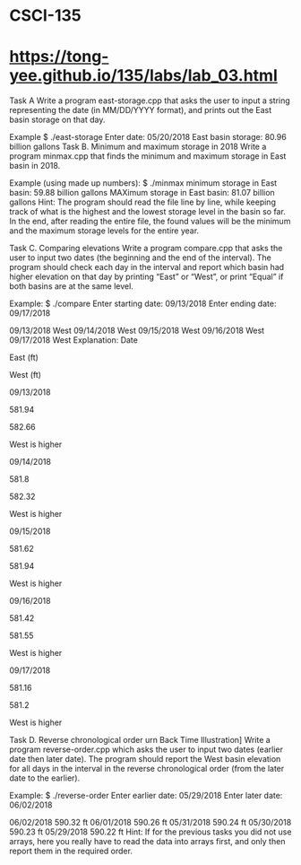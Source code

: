 # CSCI-135
# https://tong-yee.github.io/135/labs/lab_03.html

Task A
Write a program east-storage.cpp that asks the user to input a string representing the date (in MM/DD/YYYY format), and prints out the East basin storage on that day.

Example
$ ./east-storage
Enter date: 05/20/2018
East basin storage: 80.96 billion gallons
Task B. Minimum and maximum storage in 2018
Write a program minmax.cpp that finds the minimum and maximum storage in East basin in 2018.

Example (using made up numbers):
$ ./minmax
minimum storage in East basin: 59.88 billion gallons
MAXimum storage in East basin: 81.07 billion gallons
Hint:
The program should read the file line by line, while keeping track of what is the highest and the lowest storage level in the basin so far. In the end, after reading the entire file, the found values will be the minimum and the maximum storage levels for the entire year.

Task C. Comparing elevations
Write a program compare.cpp that asks the user to input two dates (the beginning and the end of the interval). The program should check each day in the interval and report which basin had higher elevation on that day by printing “East” or “West”, or print “Equal” if both basins are at the same level.

Example:
$ ./compare
Enter starting date: 09/13/2018
Enter ending date: 09/17/2018
 
09/13/2018 West
09/14/2018 West
09/15/2018 West
09/16/2018 West
09/17/2018 West
Explanation:
Date

East (ft)

West (ft)

 

09/13/2018

581.94

582.66

West is higher

09/14/2018

581.8

582.32

West is higher

09/15/2018

581.62

581.94

West is higher

09/16/2018

581.42

581.55

West is higher

09/17/2018

581.16

581.2

West is higher



Task D. Reverse chronological order
urn Back Time Illustration]
Write a program reverse-order.cpp which asks the user to input two dates (earlier date then later date). The program should report the West basin elevation for all days in the interval in the reverse chronological order (from the later date to the earlier).

Example:
$ ./reverse-order
Enter earlier date: 05/29/2018
Enter later date: 06/02/2018
 
06/02/2018  590.32 ft
06/01/2018  590.26 ft
05/31/2018  590.24 ft
05/30/2018  590.23 ft
05/29/2018  590.22 ft
Hint: If for the previous tasks you did not use arrays, here you really have to read the data into arrays first, and only then report them in the required order.

 